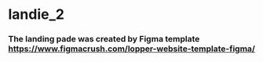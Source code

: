# landie_2
### The landing pade was created by Figma template https://www.figmacrush.com/lopper-website-template-figma/ 
